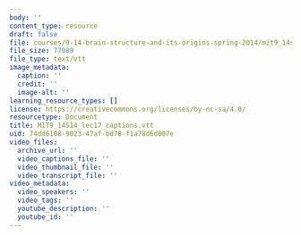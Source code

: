 ```yaml
---
body: ''
content_type: resource
draft: false
file: courses/9-14-brain-structure-and-its-origins-spring-2014/mit9_14s14_lec17_captions.vtt
file_size: 77989
file_type: text/vtt
image_metadata:
  caption: ''
  credit: ''
  image-alt: ''
learning_resource_types: []
license: https://creativecommons.org/licenses/by-nc-sa/4.0/
resourcetype: Document
title: MIT9_14S14_lec17_captions.vtt
uid: 74dd6108-9023-47af-bd78-f1a78d6d007e
video_files:
  archive_url: ''
  video_captions_file: ''
  video_thumbnail_file: ''
  video_transcript_file: ''
video_metadata:
  video_speakers: ''
  video_tags: ''
  youtube_description: ''
  youtube_id: ''
---
```

